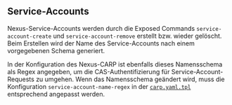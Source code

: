 ## Service-Accounts

Nexus-Service-Accounts werden durch die Exposed Commands `service-account-create` und `service-account-remove` erstellt bzw. wieder gelöscht.
Beim Erstellen wird der Name des Service-Accounts nach einem vorgegebenen Schema generiert. 

In der Konfiguration des Nexus-CARP ist ebenfalls dieses Namensschema als Regex angegeben, um die CAS-Authentifizierung für Service-Account-Requests zu umgehen.
Wenn das Namensschema geändert wird, muss die Konfiguration `service-account-name-regex` in der [`carp.yaml.tpl`](../../resources/etc/carp/carp.yml.tpl) entsprechend angepasst werden. <!-- markdown-link-check-disable-line -->